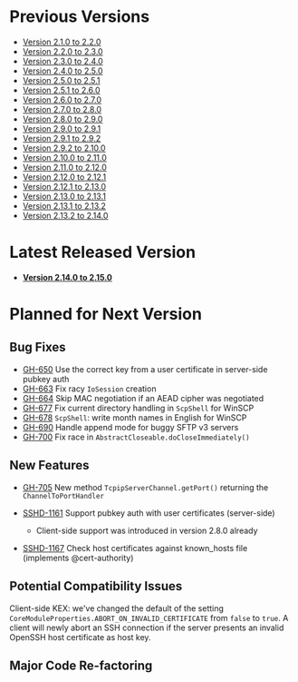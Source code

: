 # Previous Versions

* [Version 2.1.0 to 2.2.0](./docs/changes/2.2.0.md)
* [Version 2.2.0 to 2.3.0](./docs/changes/2.3.0.md)
* [Version 2.3.0 to 2.4.0](./docs/changes/2.4.0.md)
* [Version 2.4.0 to 2.5.0](./docs/changes/2.5.0.md)
* [Version 2.5.0 to 2.5.1](./docs/changes/2.5.1.md)
* [Version 2.5.1 to 2.6.0](./docs/changes/2.6.0.md)
* [Version 2.6.0 to 2.7.0](./docs/changes/2.7.0.md)
* [Version 2.7.0 to 2.8.0](./docs/changes/2.8.0.md)
* [Version 2.8.0 to 2.9.0](./docs/changes/2.9.0.md)
* [Version 2.9.0 to 2.9.1](./docs/changes/2.9.1.md)
* [Version 2.9.1 to 2.9.2](./docs/changes/2.9.2.md)
* [Version 2.9.2 to 2.10.0](./docs/changes/2.10.0.md)
* [Version 2.10.0 to 2.11.0](./docs/changes/2.11.0.md)
* [Version 2.11.0 to 2.12.0](./docs/changes/2.12.0.md)
* [Version 2.12.0 to 2.12.1](./docs/changes/2.12.1.md)
* [Version 2.12.1 to 2.13.0](./docs/changes/2.13.0.md)
* [Version 2.13.0 to 2.13.1](./docs/changes/2.13.1.md)
* [Version 2.13.1 to 2.13.2](./docs/changes/2.13.2.md)
* [Version 2.13.2 to 2.14.0](./docs/changes/2.14.0.md)

# Latest Released Version

* **[Version 2.14.0 to 2.15.0](./docs/changes/2.15.0.md)**

# Planned for Next Version

## Bug Fixes

* [GH-650](https://github.com/apache/mina-sshd/issues/650) Use the correct key from a user certificate in server-side pubkey auth
* [GH-663](https://github.com/apache/mina-sshd/issues/663) Fix racy `IoSession` creation
* [GH-664](https://github.com/apache/mina-sshd/issues/664) Skip MAC negotiation if an AEAD cipher was negotiated
* [GH-677](https://github.com/apache/mina-sshd/issues/677) Fix current directory handling in `ScpShell` for WinSCP
* [GH-678](https://github.com/apache/mina-sshd/issues/678) `ScpShell`: write month names in English for WinSCP
* [GH-690](https://github.com/apache/mina-sshd/issues/690) Handle append mode for buggy SFTP v3 servers
* [GH-700](https://github.com/apache/mina-sshd/issues/700) Fix race in `AbstractCloseable.doCloseImmediately()`

## New Features

* [GH-705](https://github.com/apache/mina-sshd/issues/705) New method `TcpipServerChannel.getPort()` returning the `ChannelToPortHandler`


* [SSHD-1161](https://issues.apache.org/jira/projects/SSHD/issues/SSHD-1161) Support pubkey auth with user certificates (server-side)
    * Client-side support was introduced in version 2.8.0 already 
* [SSHD-1167](https://issues.apache.org/jira/projects/SSHD/issues/SSHD-1167) Check host certificates against known_hosts file (implements @<!-- -->cert-authority)

## Potential Compatibility Issues

Client-side KEX: we've changed the default of the setting `CoreModuleProperties.ABORT_ON_INVALID_CERTIFICATE` from `false` to `true`.
A client will newly abort an SSH connection if the server presents an invalid OpenSSH host certificate as host key.

## Major Code Re-factoring

